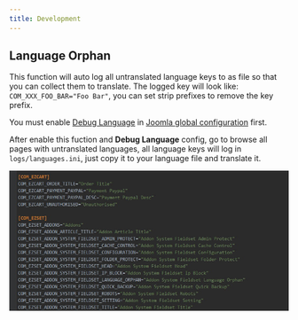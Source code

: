 ```yaml
---
title: Development
---
```


## Language Orphan

This function will auto log all untranslated language keys to as file so that you can collect them to translate. The logged key will look like: `COM_XXX_FOO_BAR="Foo Bar"`, you can set strip prefixes to remove the key prefix.

You must enable [Debug Language](https://docs.joomla.org/Debugging_a_translation) in [Joomla global configuration](https://docs.joomla.org/J3.x:Global_configuration#Debug_Settings_Group) first.

After enable this fuction and **Debug Language** config, go to browse all pages with untranslated languages, all language keys will log in `logs/languages.ini`, just copy it to your language file and translate it.

![](p-2017-10-25-019.jpg)


